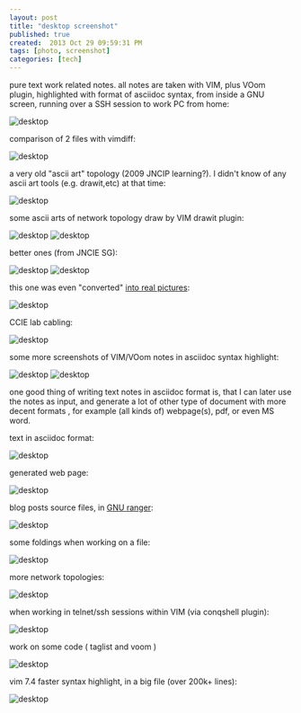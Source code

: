 ```yaml
---
layout: post
title: "desktop screenshot"
published: true
created:  2013 Oct 29 09:59:31 PM
tags: [photo, screenshot]
categories: [tech]
---
```


<!--
![desktop](/images/screen-capture/desktop 1_152.png)
-->
pure text work related notes.  all notes are taken with VIM, plus VOom
plugin, highlighted with format of asciidoc syntax, from inside a GNU screen,
running over a SSH session to work PC from home: 

![desktop](/images/screen-capture/screen-capture-20131024232356.png)

comparison of 2 files with vimdiff:

![desktop](/images/screen-capture/Selection_016.png)

a very old "ascii art" topology (2009 JNCIP learning?). I didn't know of any
ascii art tools (e.g. drawit,etc) at that time:

![desktop](/images/screen-capture/Selection_038.png)

some ascii arts of network topology draw by VIM drawit plugin:

![desktop](/images/screen-capture/Selection_051.png)
![desktop](/images/screen-capture/Selection_059.png)

better ones (from JNCIE SG):

![desktop](/images/screen-capture/Selection_075.png)
![desktop](/images/screen-capture/Selection_077.png)

this one was even "converted" [into real
pictures](http://pinggit.github.io/tech/2013/04/29/ascii-art-shaape/):


![desktop](/images/screen-capture/Selection_087.png)

CCIE lab cabling:

![desktop](/images/screen-capture/Selection_119.png)

some more screenshots of VIM/VOom notes in asciidoc syntax highlight:

![desktop](/images/screen-capture/Selection_168.png)
![desktop](/images/screen-capture/Selection_233.png)

one good thing of writing text notes in asciidoc format is, that I can later
use the notes as input, and generate a lot of other type of document with more
decent formats , for example (all kinds of) webpage(s), pdf, or even MS word.

text in asciidoc format:

![desktop](/images/screen-capture/Selection_239.png)

generated web page:

![desktop](/images/screen-capture/Selection_240.png)

blog posts source files, in [GNU ranger](http://ranger.nongnu.org/):

![desktop](/images/screen-capture/Selection_244.png)

some foldings when working on a file:

![desktop](/images/screen-capture/Selection_245.png)

more network topologies:

![desktop](/images/screen-capture/Selection_247.png)

when working in telnet/ssh sessions within VIM (via conqshell plugin):

![desktop](/images/screen-capture/Selection_257.png)

work on some code ( taglist and voom )

![desktop](/images/screen-capture/vim-voom-taglist.png)

vim 7.4 faster syntax highlight, in a big file (over 200k+ lines):

![desktop](/images/screen-capture/vim74-fast-syntax.jpg)


